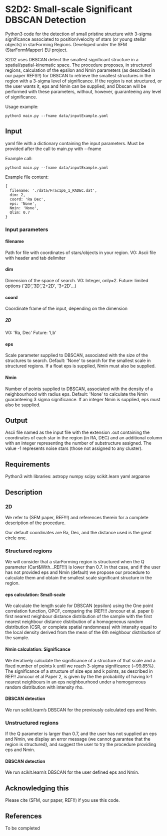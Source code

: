 # S2D2: Small-scale Significant DBSCAN Detection

Python3 code for the detection of small pristine structure with 3-sigma significance associated to position/velocity of stars (or young stellar objects) in starForming Regions. Developed under the SFM (StarFormMapper) EU project.

S2D2 uses DBSCAN detect the smallest significant structure in a spatial/spatial-kinematic space. The procedure proposes, in structured regions, calculation of the epsilon and Nmin parameters (as described in our paper REFS!!) for DBSCAN to retrieve the smallest structures in the region with a 3-sigma level of significance. If the region is not structured, or the user wants it, eps and Nmin can be supplied, and Dbscan will be performed with these parameters, without, however, guaranteeing any level of significance.

Usage example:
```
python3 main.py --fname data/inputExample.yaml 
```

## Input

yaml file with a dictionary containing the input parameters. Must be provided after the call to main.py with --fname

Example call:
```
python3 main.py --fname data/inputExample.yaml 
```

Example file content:
```
{
  filename: './data/Frac1p6_1_RADEC.dat',
  dim: 2,
  coord: 'Ra Dec',
  eps: 'None',
  Nmin: 'None',
  Qlim: 0.7
}
```

### Input parameters

#### filename
Path for file with coordinates of stars/objects in your region.
V0: Ascii file with header and tab delimiter

#### dim
Dimension of the space of search.
V0: Integer, only=2.
Future: limited options ('2D','3D','2+2D', '3+2D'...)

#### coord
Coordinate frame of the input, depending on the dimension
##### 2D
V0: 'Ra, Dec'
Future: 'l,b'

#### eps
Scale parameter supplied to DBSCAN, associated with the size of the structures to search.
Default: 'None' to search for the smallest scale in structured regions.
If a float eps is supplied, Nmin must also be supplied.


#### Nmin
Number of points supplied to DBSCAN, associated with the density of a neighbourhood with radius eps.
Default: 'None' to calculate the Nmin guaranteeing 3 sigma significance.
If an integer Nmin is supplied, eps must also be supplied.

## Output
Ascii file named as the input file with the extension .out containing the coordinates of each star in the region (in RA, DEC) and an additional column with an integer representing the number of substructure assigned. The value -1 represents noise stars (those not assigned to any cluster).

## Requirements
Python3 with libraries:
	astropy
	numpy
	scipy
	scikit.learn
	yaml
    argparse
## Description

### 2D
We refer to (SFM paper, REF!!!) and references therein for a complete description of the procedure.

Our default coordinates are Ra, Dec, and the distance used is the great circle one. 

### Structured regions
We will consider that a starForming region is structured when the Q parameter (Cart&With…REF!!!) is lower than 0.7. In that case, and if the user has not provided eps and Nmin (default) we propose our procedure to calculate them and obtain the smallest scale significant structure in the region.

#### eps calculation: Small-scale
We calculate the length scale for DBSCAN (epsilon) using the One point correlation function, OPCF, comparing the (REF!!! Joncour et al. paper I) first nearest neighbour distance distribution of the sample with the first nearest neighbour distance distribution of a homogeneous random distribution (CSR, or complete spatial randomness) with intensity equal to the local density derived from the mean of the 6th neighbour distribution of the sample.

#### Nmin calculation: Significance
We iteratively calculate the significance of a structure of that scale and a fixed number of points k until we reach 3-sigma significance (~99.85%). The significance of a structure of size eps and k points, as described in REF!! Joncour et al Paper 2, is given by the the probability of having k-1 nearest neighbours in an eps neighbourhood under a homogeneous random distribution with intensity rho.

#### DBSCAN detection

We run scikit.learn’s DBSCAN for the previously calculated eps and Nmin. 


### Unstructured regions

If the Q parameter is larger than 0.7, and the user has not supplied an eps and Nmin, we display an error message (we cannot guarantee that the region is structured), and suggest the user to try the procedure providing eps and Nmin.

#### DBSCAN detection
We run scikit.learn’s DBSCAN for the user defined eps and Nmin.

## Acknowledging this
Please cite (SFM, our paper, REF!!) if you use this code. 

## References

To be completed



